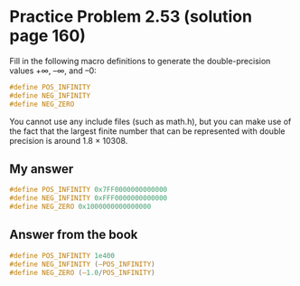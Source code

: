 # Practice Problem 2.53 (solution page 160)
Fill in the following macro definitions to generate the double-precision values +∞, –∞, and –0:

```c
#define POS_INFINITY
#define NEG_INFINITY
#define NEG_ZERO
```

You cannot use any include files (such as math.h), but you can make use of the fact that the largest finite number that can be represented with double precision is around 1.8 × 10308.

## My answer
```c
#define POS_INFINITY 0x7FF0000000000000
#define NEG_INFINITY 0xFFF0000000000000
#define NEG_ZERO 0x1000000000000000 
```

## Answer from the book
```c
#define POS_INFINITY 1e400
#define NEG_INFINITY (–POS_INFINITY)
#define NEG_ZERO (–1.0/POS_INFINITY)
```